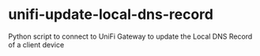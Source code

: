 # unifi-update-local-dns-record
Python script to connect to UniFi Gateway to update the Local DNS Record of a client device
